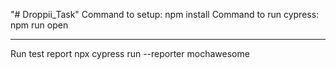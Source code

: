 "# Droppii_Task" 
Command to setup: npm install
Command to run cypress: npm run open

-----------------------------------
Run test report
npx cypress run --reporter mochawesome 

